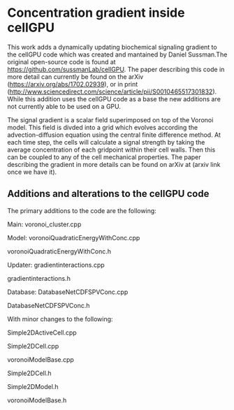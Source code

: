 # Concentration gradient inside cellGPU

This work adds a dynamically updating biochemical signaling gradient to the cellGPU code
which was created and mantained by Daniel Sussman.The original open-source code is found 
at https://github.com/sussmanLab/cellGPU. The paper describing this code in more detail 
can currently be found on the arXiv (https://arxiv.org/abs/1702.02939), or in print 
(http://www.sciencedirect.com/science/article/pii/S0010465517301832). While this addition
uses the cellGPU code as a base the new additions are not currently able to be used on a GPU.

The signal gradient is a scalar field superimposed on top of the Voronoi model. This field
is divded into a grid which evolves according the advection-diffusion equation using 
the central finite difference method. At each time step, the cells will calculate a signal 
strength by taking the average concentration of each gridpoint within their cell walls. Then
this can be coupled to any of the cell mechanical properties. The paper describing the gradient
in more details can be found on arXiv at (arxiv link once we have it). 

## Additions and alterations to the cellGPU code
The primary additions to the code are the following:

Main: voronoi_cluster.cpp

Model: voronoiQuadraticEnergyWithConc.cpp

voronoiQuadraticEnergyWithConc.h
       
Updater:  gradientinteractions.cpp

gradientinteractions.h
          
Database: DatabaseNetCDFSPVConc.cpp

DatabaseNetCDFSPVConc.h
          
          
With minor changes to the following:

Simple2DActiveCell.cpp

Simple2DCell.cpp

voronoiModelBase.cpp

Simple2DCell.h

Simple2DModel.h

voronoiModelBase.h


